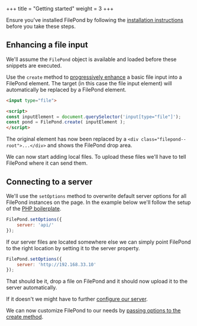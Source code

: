 +++
title = "Getting started"
weight = 3
+++

Ensure you've installed FilePond by following the [installation instructions](../installation) before you take these steps.

## Enhancing a file input

We'll assume the `FilePond` object is available and loaded before these snippets are executed.

Use the `create` method to [progressively enhance](../browser-support//#progressive-enhancement) a basic file input into a FilePond element. The target (in this case the file input element) will automatically be replaced by a FilePond element.

```html
<input type="file">

<script>
const inputElement = document.querySelector('input[type="file"]');
const pond = FilePond.create( inputElement );
</script>
```

The original element has now been replaced by a `<div class="filepond--root">...</div>` and shows the FilePond drop area.

We can now start adding local files. To upload these files we'll have to tell FilePond where it can send them.

## Connecting to a server

We'll use the `setOptions` method to overwrite default server options for all FilePond instances on the page. In the example below we'll follow the setup of the [PHP boilerplate](https://github.com/pqina/filepond-boilerplate-php).

```js
FilePond.setOptions({
    server: 'api/'
});
```

If our server files are located somewhere else we can simply point FilePond to the right location by setting it to the server property.

```js
FilePond.setOptions({
    server: 'http://192.168.33.10'
});
```

That should be it, drop a file on FilePond and it should now upload it to the server automatically.

If it doesn't we might have to further [configure our server](../api/server).

We can now customize FilePond to our needs by [passing options to the create method](../api/filepond-object).
